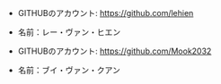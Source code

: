 - GITHUBのアカウント: https://github.com/lehien
- 名前：レー・ヴァン・ヒエン
 
- GITHUBのアカウント: https://github.com/Mook2032
- 名前：ブイ・ヴァン・クアン